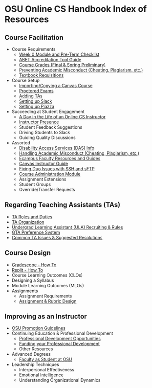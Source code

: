 # OSU Online CS Handbook Index of Resources

## Course Facilitation

- Course Requirements
  - [Week 0 Module and Pre-Term Checklist](Week0List.html)
  - [ABET Accreditation Tool Guide](ABETGuide.html)
  - [Course Grades (Final & Spring Preliminary)](IssuingGrades.html)
  - [Preventing Academic Misconduct (Cheating, Plagiarism, etc.)](PreventingAcademicMisconduct.html)
  - [Textbook Requisitions](https://ecampus.oregonstate.edu/faculty/manual/textbook.htm)
- Course Setup
  - [Importing/Copying a Canvas Course](https://ecampus.oregonstate.edu/faculty/canvas/QuickReference-ImportYourCourseContent.pdf)
  - [Proctored Exams](ProctoredExams.html)
  - [Adding TAs](https://ecampus.oregonstate.edu/faculty/canvas/QuickReference-ManageAssistants.pdf)
  - [Setting up Slack](SlackSetup.html)
  - [Setting up Piazza](PiazzaSetup.html)
- Succeeding at Student Engagement
  - [A Day in the Life of an Online CS Instructor](DayInTheLife.html)
  - [Instructor Presence](InstructorPresence.html)
  - Student Feedback Suggestions
  - Driving Students to Slack
  - Guiding Quality Discussions
- Assorted
  - [Disability Access Services (DAS) Info](DAS.html)
  - [Handling Academic Misconduct (Cheating, Plagiarism, etc.)](HandlingAcademicMisconduct.html)
  - [Ecampus Faculty Resources and Guides](https://ecampus.oregonstate.edu/faculty/canvas/)
  - [Canvas Instructor Guide](https://community.canvaslms.com/docs/DOC-10460)
  - [Fixing Duo Issues with SSH and sFTP](sshKeyGuides.html)
  - [Course Administration Module](CourseAdminModule.html)
  - Assignment Extensions
  - Student Groups
  - Override/Transfer Requests

## Regarding Teaching Assistants (TAs)

- [TA Roles and Duties](TARolesDuties.html)
- [TA Organization](TAOrganization.html)
- [Undergrad Learning Assistant (ULA) Recruiting & Rules](LearningAssistants.html)
- [GTA Preference System](GTAPreferences.html)
- [Common TA Issues & Suggested Resolutions](TAIssues.html)

## Course Design

- [Gradescope - How To](Gradescope.html)
- [Replit - How To](Replit.html)
- Course Learning Outcomes (CLOs)
- Designing a Syllabus
- Module Learning Outcomes (MLOs)
- Assignments
  - Assignment Requirements
  - [Assignment & Rubric Design](AssignmentRubricDesign.html)

## Improving as an Instructor

- [OSU Promotion Guidelines](https://facultyaffairs.oregonstate.edu/faculty-handbook/promotion-and-tenure-guidelines)
- Continuing Education & Professional Development
  - [Professional Development Opportunities](ProfessionalDevOpportunities.html)
  - [Funding your Professional Development](ProfessionalDevFunding.html)
  - Other Resources
- Advanced Degrees
  - [Faculty as Student at OSU](https://gradschool.oregonstate.edu/admissions/faculty-as-student)
- Leadership Techniques
  - Interpersonal Effectiveness
  - Emotional Intelligence
  - Understanding Organizational Dynamics
